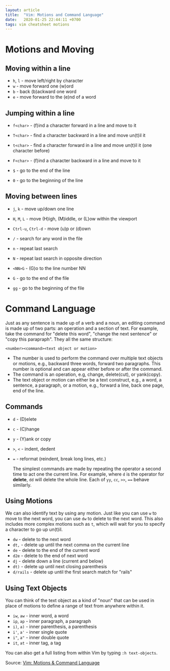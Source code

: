 ```yaml
---
layout: article
title:  "Vim: Motions and Command Language"
date:   2020-01-25 22:44:11 +0700
tags: vim cheatsheet motions
---
```


# Motions and Moving

## Moving within a line

- `h`, `l` - move left/right by character
- `w` - move forward one (w)ord
- `b` - back (b)ackward one word
- `e` - move forward to the (e)nd of a word

## Jumping within a line

- `f<char>` - (f)ind a character forward in a line and move to it
- `T<char>` - find a character backward in a line and move un(t)il it
- `t<char>` - find a character forward in a line and move un(t)il it (one character before)
- `F<char>` - (f)ind a character backward in a line and move to it

- `$` - go to the end of the line
- `0` - go to the beginning of the line

## Moving between lines

- `j`, `k` - move up/down one line
- `H`, `M`, `L` - move (H)igh, (M)iddle, or (L)ow within the viewport
- `Ctrl-u`, `Ctrl-d` - move (u)p or (d)own

- `/` - search for any word in the file
- `n` - repeat last search
- `N` - repeat last search in opposite direction

- `<NN>G` - (G)o to the line number NN

- `G` - go to the end of the file
- `gg` - go to the beginning of the file

# Command Language

Just as any sentence is made up of a verb and a noun, an editing command is made up of two parts: an operation and a section of text. For example, take the command for "delete this word", "change the next sentence" or "copy this parapraph". They all the same structure:

```
<number><command><text object or motion>
```

- The number is used to perform the command over multiple text objects or motions, e.g., backward three words, forward two paragraphs. This number is optional and can appear either before or after the command.
- The command is an operation, e.g, change, delete(cut), or yank(copy).
- The text object or motion can either be a text construct, e.g., a word, a sentence, a paragraph, or a motion, e.g., forward a line, back one page, end of the line.

## Commands

- `d` - (D)elete
- `c` - (C)hange
- `y` - (Y)ank or copy
- `>`, `<` - indent, dedent
- `=` - reformat (reindent, break long lines, etc.)

  The simplest commands are made by repeating the operator a second time to act one the current line. For example, where `d` is the operator for __delete__, `dd` will delete the whole line. Each of `yy`, `cc`, `>>`, `==` behave similarly.

## Using Motions

We can also identify text by using any motion. Just like you can use `w` to move to the next word, you can use `dw` to delete to the next word. This also includes more complex motions such as `t`, which will wait for you to specify a character to go up un(t)il.

- `dw` - delete to the next word
- `dt,` - delete up until the next comma on the current line
- `de` - delete to the end of the current word
- `d2e` - delete to the end of next word
- `dj` - delete down a line (current and below)
- `dt)` - delete up until next closing parenthesis
- `d/rails` - delete up until the first search match for "rails"

## Using Text Objects

You can think of the text object as a kind of "noun" that can be used in place of motions to define a range of text from anywhere within it.

- `iw`, `aw` - inner word, a word
- `ip`, `ap` - inner paragraph, a paragraph
- `i)`, `a)` - inner parenthesis, a parenthesis
- `i'`, `a'` - inner single quote
- `i"`, `a"` - inner double quote
- `it`, `at` - inner tag, a tag

You can also get a full listing from within Vim by typing `:h text-objects`.

Source: [Vim: Motions & Command Language](http://springest.io/vim-motions-and-command-language)
